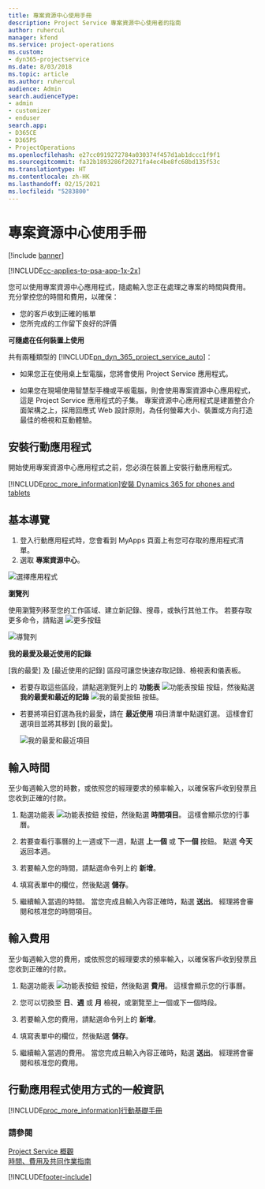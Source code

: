 ```yaml
---
title: 專案資源中心使用手冊
description: Project Service 專案資源中心使用者的指南
author: ruhercul
manager: kfend
ms.service: project-operations
ms.custom:
- dyn365-projectservice
ms.date: 8/03/2018
ms.topic: article
ms.author: ruhercul
audience: Admin
search.audienceType:
- admin
- customizer
- enduser
search.app:
- D365CE
- D365PS
- ProjectOperations
ms.openlocfilehash: e27cc0919272784a030374f457d1ab1dccc1f9f1
ms.sourcegitcommit: fa32b1893286f20271fa4ec4be8fc68bd135f53c
ms.translationtype: HT
ms.contentlocale: zh-HK
ms.lasthandoff: 02/15/2021
ms.locfileid: "5283800"
---
```

# <a name="user-guide-for-project-resource-hub"></a>專案資源中心使用手冊

[!include [banner](../includes/psa-now-project-operations.md)]

[!INCLUDE[cc-applies-to-psa-app-1x-2x](../includes/cc-applies-to-psa-app-1x-2x.md)]

您可以使用專案資源中心應用程式，隨處輸入您正在處理之專案的時間與費用。 充分掌控您的時間和費用，以確保：

- 您的客戶收到正確的帳單
- 您所完成的工作留下良好的評價

**可隨處在任何裝置上使用**

共有兩種類型的 [!INCLUDE[pn_dyn_365_project_service_auto](../includes/pn-dyn-365-project-service-auto.md)]： 

- 如果您正在使用桌上型電腦，您將會使用 Project Service 應用程式。 

- 如果您在現場使用智慧型手機或平板電腦，則會使用專案資源中心應用程式，這是 Project Service 應用程式的子集。 專案資源中心應用程式是建置整合介面架構之上，採用回應式 Web 設計原則，為任何螢幕大小、裝置或方向打造最佳的檢視和互動體驗。 


## <a name="install-the-mobile-app"></a>安裝行動應用程式
開始使用專案資源中心應用程式之前，您必須在裝置上安裝行動應用程式。 

[!INCLUDE[proc_more_information](../includes/proc-more-information.md)][安裝 Dynamics 365 for phones and tablets](https://docs.microsoft.com/dynamics365/mobile-app/install-dynamics-365-for-phones-and-tablets)

## <a name="basic-navigation"></a>基本導覽
1.  登入行動應用程式時，您會看到 MyApps 頁面上有您可存取的應用程式清單。 
2.  選取 **專案資源中心**。

![選擇應用程式](media/chooseApp_1.png "選擇應用程式")

**瀏覽列**

使用瀏覽列移至您的工作區域、建立新記錄、搜尋，或執行其他工作。 若要存取更多命令，請點選 ![更多按鈕](media/MoreButton.png "更多按鈕")

![導覽列](media/NavBar_2.png "導覽列")

**我的最愛及最近使用的記錄**

[我的最愛] 及 [最近使用的記錄] 區段可讓您快速存取記錄、檢視表和儀表板。 

- 若要存取這些區段，請點選瀏覽列上的 **功能表** ![功能表按鈕](media/MenuButton.png "選單鍵") 按鈕，然後點選 **我的最愛和最近的記錄** ![我的最愛按鈕](media/FavButton.png "Fav 按鈕") 按鈕。

- 若要將項目釘選為我的最愛，請在 **最近使用** 項目清單中點選釘選。 這樣會釘選項目並將其移到 [我的最愛]。

  ![我的最愛和最近項目](media/Favs_3.png "我的最愛和最近項目")
 
## <a name="enter-time"></a>輸入時間
至少每週輸入您的時數，或依照您的經理要求的頻率輸入，以確保客戶收到發票且您收到正確的付款。

1. 點選功能表 ![功能表按鈕](media/MenuButton.png "選單鍵") 按鈕，然後點選 **時間項目**。 這樣會顯示您的行事曆。

2. 若要查看行事曆的上一週或下一週，點選 **上一個** 或 **下一個** 按鈕。 點選 **今天** 返回本週。

3. 若要輸入您的時間，請點選命令列上的 **新增**。 

4. 填寫表單中的欄位，然後點選 **儲存**。

5. 繼續輸入當週的時間。 當您完成且輸入內容正確時，點選 **送出**。 經理將會審閱和核准您的時間項目。

## <a name="enter-expenses"></a>輸入費用 
至少每週輸入您的費用，或依照您的經理要求的頻率輸入，以確保客戶收到發票且您收到正確的付款。

1. 點選功能表 ![功能表按鈕](media/MenuButton.png "選單鍵") 按鈕，然後點選 **費用**。 這樣會顯示您的行事曆。

2. 您可以切換至 **日**、**週** 或 **月** 檢視，或瀏覽至上一個或下一個時段。 

3. 若要輸入您的費用，請點選命令列上的 **新增**。 

4. 填寫表單中的欄位，然後點選 **儲存**。

5. 繼續輸入當週的費用。 當您完成且輸入內容正確時，點選 **送出**。 經理將會審閱和核准您的費用。

## <a name="general-information-on-how-to-use-the-mobile-app"></a>行動應用程式使用方式的一般資訊 
[!INCLUDE[proc_more_information](../includes/proc-more-information.md)][行動基礎手冊](https://docs.microsoft.com/dynamics365/mobile-app/dynamics-365-phones-tablets-users-guide)

### <a name="see-also"></a>請參閱  
 [Project Service 概觀](../psa/overview.md)   
 [時間、費用及共同作業指南](../psa/time-expense-collaboration-guide.md)   
 


[!INCLUDE[footer-include](../includes/footer-banner.md)]